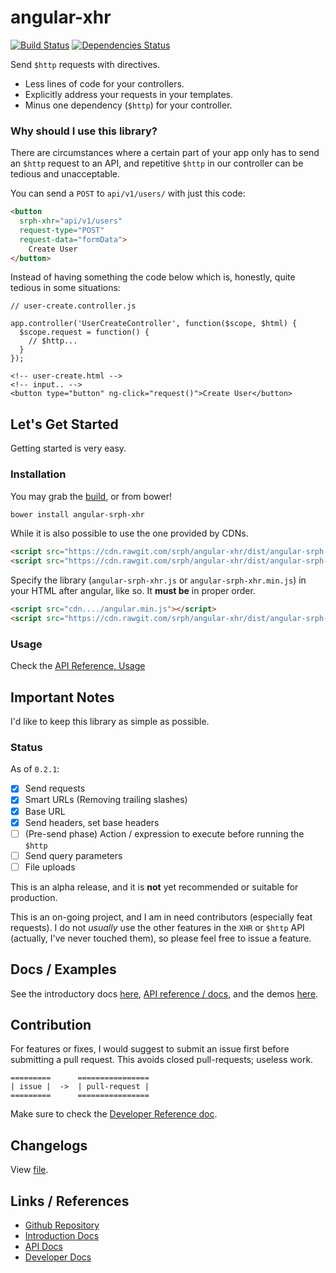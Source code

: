 angular-xhr
==============

[![Build Status](https://travis-ci.org/srph/angular-xhr.svg)](https://travis-ci.org/srph/angular-xhr)
[![Dependencies Status](https://david-dm.org/srph/angular-xhr.png)](https://david-dm.org/srph/angular-xhr.png)

Send ```$http``` requests with directives.

- Less lines of code for your controllers.
- Explicitly address your requests in your templates.
- Minus one dependency (```$http```) for your controller.

### Why should I use this library?

There are circumstances where a certain part of your app only has to send an ```$http``` request to an API, and repetitive ```$http``` in our controller can be tedious and unacceptable.

You can send a ```POST``` to ```api/v1/users/``` with just this code:

```html
<button
  srph-xhr="api/v1/users"
  request-type="POST"
  request-data="formData">
	Create User
</button>
```

Instead of having something the code below which is, honestly, quite tedious in some situations:

```
// user-create.controller.js

app.controller('UserCreateController', function($scope, $html) {
  $scope.request = function() {
  	// $http...
  }
});

<!-- user-create.html -->
<!-- input.. -->
<button type="button" ng-click="request()">Create User</button>
```

## Let's Get Started

Getting started is very easy.

### Installation

You may grab the [build](https://cdn.rawgit.com/srph/angular-xhr/dist/angular-srph-xhr.js), or from bower!

```bash
bower install angular-srph-xhr
```

While it is also possible to use the one provided by CDNs.

```html
<script src="https://cdn.rawgit.com/srph/angular-xhr/dist/angular-srph-xhr.js"></script>
<script src="https://cdn.rawgit.com/srph/angular-xhr/dist/angular-srph-xhr.min.js"></script>
```

Specify the library (```angular-srph-xhr.js``` or ```angular-srph-xhr.min.js```) in your HTML after angular, like so. It **must be** in proper order.

```html
<script src="cdn..../angular.min.js"></script>
<script src="https://cdn.rawgit.com/srph/angular-xhr/dist/angular-srph-xhr.min.js"></script>
```

### Usage

Check the [API Reference, Usage](https://srph.github.io/angular-xhr/reference.html#api-reference-directive-usage)

## Important Notes

I'd like to keep this library as simple as possible.

### Status

As of ```0.2.1```:

- [x] Send requests
- [x] Smart URLs (Removing trailing slashes)
- [x] Base URL
- [x] Send headers, set base headers
- [ ] \(Pre-send phase) Action / expression to execute before running the ```$http```
- [ ] Send query parameters
- [ ] File uploads

This is an alpha release, and it is **not** yet recommended or suitable for production.

This is an on-going project, and I am in need contributors (especially feat requests). I do not *usually* use the other features in the ```XHR``` or ```$http``` API (actually, I've never touched them), so please feel free to issue a feature.

## Docs / Examples

See the introductory docs [here](https://srph.github.io/angular-xhr), [API reference / docs](https://srph.github.io/angular-xhr/reference.html), and the demos [here](https://srph.github.io/angular-xhr/examples).

## Contribution

For features or fixes, I would suggest to submit an issue first before submitting a pull request. This avoids closed pull-requests; useless work.

```
=========      ================
| issue |  ->  | pull-request |
=========      ================
```

Make sure to check the [Developer Reference doc](//srph.github.io/angular-xhr/dev-reference.html).

## Changelogs

View [file](https://github.com/srph/angular-xhr/blob/master/CHANGELOG.MD).

## Links / References

- [Github Repository](https://github.com/srph/angular-xhr)
- [Introduction Docs](http://srph.github.io/angular-xhr/)
- [API Docs](http://srph.github.io/angular-xhr/reference.html)
- [Developer Docs](http://srph.github.io/angular-xhr/dev-reference.html)
